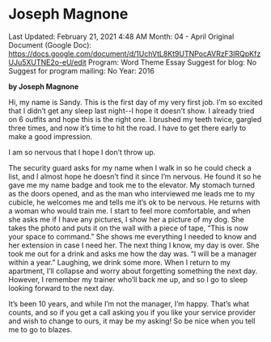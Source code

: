 # Joseph Magnone

Last Updated: February 21, 2021 4:48 AM
Month: 04 - April
Original Document (Google Doc): https://docs.google.com/document/d/1UchVtL8Kt9UTNPocAVRzF3IRQpKfzUJu5XUTNE2o-eU/edit
Program: Word Theme Essay
Suggest for blog: No
Suggest for program mailing: No
Year: 2016

**by Joseph Magnone**

Hi, my name is Sandy. This is the first day of my very first job. I’m so excited that I didn’t get any sleep last night--I hope it doesn’t show. I already tried on 6 outfits and hope this is the right one. I brushed my teeth twice, gargled three times, and now it’s time to hit the road. I have to get there early to make a good impression.

I am so nervous that I hope I don’t throw up.

The security guard asks for my name when I walk in so he could check a list, and I almost hope he doesn’t find it since I’m nervous. He found it so he gave me my name badge and took me to the elevator. My stomach turned as the doors opened, and as the man who interviewed me leads me to my cubicle, he welcomes me and tells me it’s ok to be nervous. He returns with a woman who would train me. I start to feel more comfortable, and when she asks me if I have any pictures, I show her a picture of my dog. She takes the photo and puts it on the wall with a piece of tape, “This is now your space to command.” She shows me everything I needed to know and her extension in case I need her. The next thing I know, my day is over. She took me out for a drink and asks me how the day was. “I will be a manager within a year.” Laughing, we drink some more. When I return to my apartment, I’ll collapse and worry about forgetting something the next day. However, I remember my trainer who’ll back me up, and so I go to sleep looking forward to the next day.

It’s been 10 years, and while I’m not the manager, I’m happy. That’s what counts, and so if you get a call asking you if you like your service provider and wish to change to ours, it may be my asking! So be nice when you tell me to go to blazes.